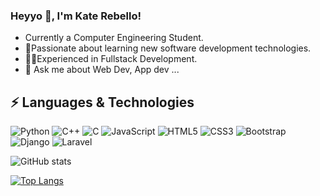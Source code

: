### Heyyo 👋, I'm Kate Rebello! 


<!-- **katerebello/katerebello** is a ✨ _special_ ✨ repository because its `README.md` (this file) appears on your GitHub profile. -->

<!-- Here are some ideas to get you started: -->

<!-- - 🔭 I’m currently working on ... -->
- Currently a  Computer Engineering Student.
- 🚀Passionate about learning new software development technologies.
- 👨‍💻Experienced in Fullstack Development.
- 💬 Ask me about Web Dev, App dev ...
<!-- - 👯 I’m looking to collaborate on ...
- 🤔 I’m looking for help with ...
- 📫 How to reach me: ... -->
<!-- - 😄 Pronouns: ... -->
<!-- - ⚡ Fun fact: ... -->

## ⚡ Languages & Technologies

![Python](https://img.shields.io/badge/-Python-black?style=flat-clrcle&logo=Python)
![C++](https://img.shields.io/badge/-C++-black?style=flat-circle&logo=c)
![C](https://img.shields.io/badge/-C-black?style=flat-circle&logo=c)
![JavaScript](https://img.shields.io/badge/-JavaScript-black?style=flat-circle&logo=javascript)
![HTML5](https://img.shields.io/badge/-HTML5-black?style=flat-square&logo=html5)
![CSS3](https://img.shields.io/badge/-CSS3-black?style=flat-square&logo=css3)
![Bootstrap](https://img.shields.io/badge/-Bootstrap-black?style=flat-square&logo=bootstrap)
![Django](https://img.shields.io/badge/-Django-black?style=flat-clrcle&logo=Django)
![Laravel](https://img.shields.io/badge/-Laravel-black?style=flat-clrcle&logo=Laravel)

<!-- ![Java](https://img.shields.io/badge/-java-E34A86?style=flat-circle&logo=java) -->


<!-- githubstats -->
![GitHub stats](https://github-readme-stats.vercel.app/api?username=katerebello&show_icons=true&theme=radical)

[![Top Langs](https://github-readme-stats.vercel.app/api/top-langs/?username=katerebello&layout=compact&theme=gradient)](https://github.com/katerebello/github-readme-stats)



<!-- [![willianrod's wakatime stats](https://github-readme-stats.vercel.app/api/wakatime?username=katerebello)](https://github.com/anuraghazra/github-readme-stats) -->
